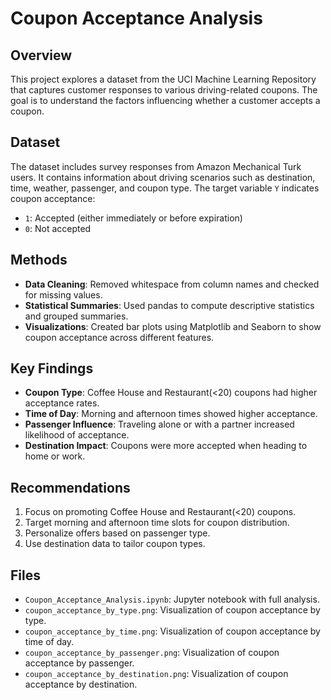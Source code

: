 # Coupon Acceptance Analysis

## Overview
This project explores a dataset from the UCI Machine Learning Repository that captures customer responses to various driving-related coupons. The goal is to understand the factors influencing whether a customer accepts a coupon.

## Dataset
The dataset includes survey responses from Amazon Mechanical Turk users. It contains information about driving scenarios such as destination, time, weather, passenger, and coupon type. The target variable `Y` indicates coupon acceptance:
- `1`: Accepted (either immediately or before expiration)
- `0`: Not accepted

## Methods
- **Data Cleaning**: Removed whitespace from column names and checked for missing values.
- **Statistical Summaries**: Used pandas to compute descriptive statistics and grouped summaries.
- **Visualizations**: Created bar plots using Matplotlib and Seaborn to show coupon acceptance across different features.

## Key Findings
- **Coupon Type**: Coffee House and Restaurant(<20) coupons had higher acceptance rates.
- **Time of Day**: Morning and afternoon times showed higher acceptance.
- **Passenger Influence**: Traveling alone or with a partner increased likelihood of acceptance.
- **Destination Impact**: Coupons were more accepted when heading to home or work.

## Recommendations
1. Focus on promoting Coffee House and Restaurant(<20) coupons.
2. Target morning and afternoon time slots for coupon distribution.
3. Personalize offers based on passenger type.
4. Use destination data to tailor coupon types.

## Files
- `Coupon_Acceptance_Analysis.ipynb`: Jupyter notebook with full analysis.
- `coupon_acceptance_by_type.png`: Visualization of coupon acceptance by type.
- `coupon_acceptance_by_time.png`: Visualization of coupon acceptance by time of day.
- `coupon_acceptance_by_passenger.png`: Visualization of coupon acceptance by passenger.
- `coupon_acceptance_by_destination.png`: Visualization of coupon acceptance by destination.
